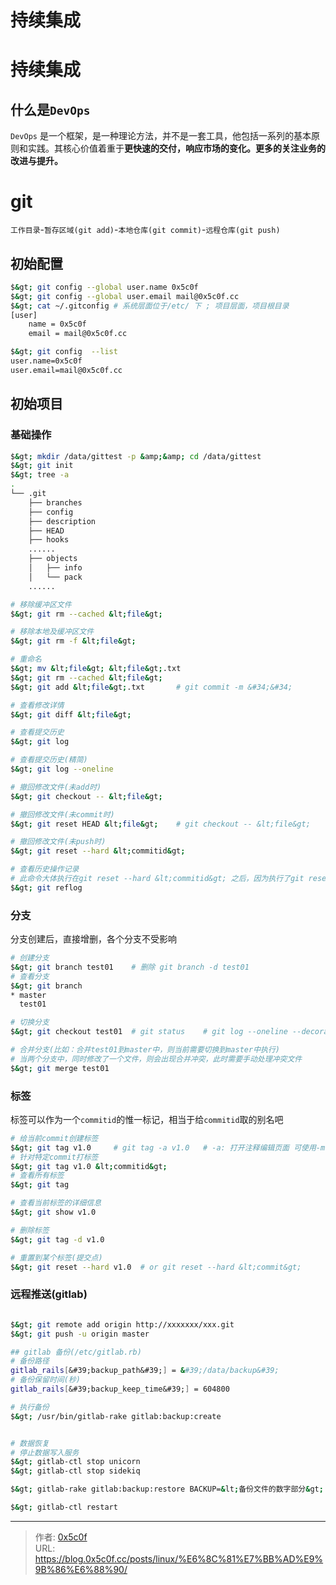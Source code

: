 # 持续集成


# 持续集成  
## 什么是`DevOps`    
`DevOps` 是一个框架，是一种理论方法，并不是一套工具，他包括一系列的基本原则和实践。其核心价值着重于**更快速的交付，响应市场的变化。更多的关注业务的改进与提升。**  

# git 
`工作目录`-`暂存区域(git add)`-`本地仓库(git commit)`-`远程仓库(git push)`  

## 初始配置  
```bash
$&gt; git config --global user.name 0x5c0f
$&gt; git config --global user.email mail@0x5c0f.cc
$&gt; cat ~/.gitconfig # 系统层面位于/etc/ 下 ; 项目层面，项目根目录
[user]
	name = 0x5c0f
	email = mail@0x5c0f.cc

$&gt; git config  --list
user.name=0x5c0f
user.email=mail@0x5c0f.cc
```
## 初始项目 
### 基础操作 
```bash
$&gt; mkdir /data/gittest -p &amp;&amp; cd /data/gittest 
$&gt; git init 
$&gt; tree -a 
.
└── .git
    ├── branches
    ├── config
    ├── description
    ├── HEAD
    ├── hooks
    ......
    ├── objects     
    │   ├── info
    │   └── pack 
    ...... 

# 移除缓冲区文件 
$&gt; git rm --cached &lt;file&gt;

# 移除本地及缓冲区文件     
$&gt; git rm -f &lt;file&gt;

# 重命名 
$&gt; mv &lt;file&gt; &lt;file&gt;.txt 
$&gt; git rm --cached &lt;file&gt;
$&gt; git add &lt;file&gt;.txt       # git commit -m &#34;&#34;

# 查看修改详情 
$&gt; git diff &lt;file&gt;         

# 查看提交历史 
$&gt; git log 

# 查看提交历史(精简)
$&gt; git log --oneline 

# 撤回修改文件(未add时) 
$&gt; git checkout -- &lt;file&gt;

# 撤回修改文件(未commit时) 
$&gt; git reset HEAD &lt;file&gt;    # git checkout -- &lt;file&gt;

# 撤回修改文件(未push时)
$&gt; git reset --hard &lt;commitid&gt;

# 查看历史操作记录 
# 此命令大体执行在git reset --hard &lt;commitid&gt; 之后，因为执行了git reset --hard &lt;commitid&gt;后，git log将不再看到commitid之后的所有提交记录 
$&gt; git reflog

```

### 分支 
分支创建后，直接增删，各个分支不受影响  

```bash
# 创建分支 
$&gt; git branch test01    # 删除 git branch -d test01
# 查看分支 
$&gt; git branch
* master
  test01

# 切换分支 
$&gt; git checkout test01  # git status    # git log --oneline --decorate  

# 合并分支(比如：合并test01到master中，则当前需要切换到master中执行)
# 当两个分支中，同时修改了一个文件，则会出现合并冲突，此时需要手动处理冲突文件 
$&gt; git merge test01  

```

### 标签 
标签可以作为一个`commitid`的惟一标记，相当于给`commitid`取的别名吧 
```bash
# 给当前commit创建标签
$&gt; git tag v1.0     # git tag -a v1.0   # -a: 打开注释编辑页面 可使用-m &#34;message&#34;替代  
# 针对特定commit打标签
$&gt; git tag v1.0 &lt;commitid&gt;
# 查看所有标签
$&gt; git tag 

# 查看当前标签的详细信息 
$&gt; git show v1.0 

# 删除标签 
$&gt; git tag -d v1.0 

# 重置到某个标签(提交点)
$&gt; git reset --hard v1.0  # or git reset --hard &lt;commit&gt;
```

### 远程推送(gitlab) 
```bash

$&gt; git remote add origin http://xxxxxxx/xxx.git
$&gt; git push -u origin master

## gitlab 备份(/etc/gitlab.rb)
# 备份路径
gitlab_rails[&#39;backup_path&#39;] = &#39;/data/backup&#39;
# 备份保留时间(秒)
gitlab_rails[&#39;backup_keep_time&#39;] = 604800

# 执行备份
$&gt; /usr/bin/gitlab-rake gitlab:backup:create


# 数据恢复 
# 停止数据写入服务
$&gt; gitlab-ctl stop unicorn
$&gt; gitlab-ctl stop sidekiq

$&gt; gitlab-rake gitlab:backup:restore BACKUP=&lt;备份文件的数字部分&gt;  # 回车一路yes

$&gt; gitlab-ctl restart

```

---

> 作者: [0x5c0f](https://blog.0x5c0f.cc)  
> URL: https://blog.0x5c0f.cc/posts/linux/%E6%8C%81%E7%BB%AD%E9%9B%86%E6%88%90/  

